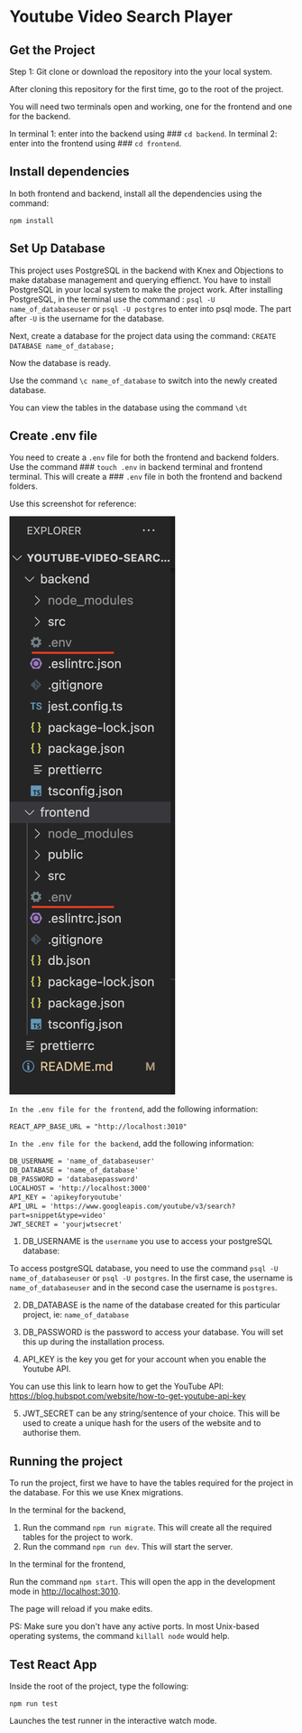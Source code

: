 # Youtube Video Search Player

## Get the Project

Step 1: Git clone or download the repository into the your local system.

After cloning this repository for the first time, go to the root of the project.

You will need two terminals open and working, one for the frontend and one for the backend.

In terminal 1: enter into the backend using ### `cd backend`.
In terminal 2: enter into the frontend using ### `cd frontend`.

## Install dependencies

In both frontend and backend, install all the dependencies using the command:

```
npm install

```

## Set Up Database

This project uses PostgreSQL in the backend with Knex and Objections to make database management and querying effienct.
You have to install PostgreSQL in your local system to make the project work.
After installing PostgreSQL, in the terminal use the command : `psql -U name_of_databaseuser` or `psql -U postgres` to enter into psql mode. The part after `-U` is the username for the database.

Next, create a database for the project data using the command: `CREATE DATABASE name_of_database;`

Now the database is ready.

Use the command `\c name_of_database` to switch into the newly created database.

You can view the tables in the database using the command `\dt`

## Create .env file

You need to create a `.env` file for both the frontend and backend folders.
Use the command ### `touch .env` in backend terminal and frontend terminal. This will create a ### `.env` file in both the frontend and backend folders.

Use this screenshot for reference:

![FolderStructure](images/folderstructure.png?raw=true "FolderStructure")

`In the .env file for the frontend`, add the following information:

```shell
REACT_APP_BASE_URL = "http://localhost:3010"
```

`In the .env file for the backend`, add the following information:

```shell
DB_USERNAME = 'name_of_databaseuser'
DB_DATABASE = 'name_of_database'
DB_PASSWORD = 'databasepassword'
LOCALHOST = 'http://localhost:3000'
API_KEY = 'apikeyforyoutube'
API_URL = 'https://www.googleapis.com/youtube/v3/search?part=snippet&type=video'
JWT_SECRET = 'yourjwtsecret'
```

1. DB_USERNAME is the `username` you use to access your postgreSQL database:

To access postgreSQL database, you need to use the command `psql -U name_of_databaseuser` or `psql -U postgres`. In the first case, the username is `name_of_databaseuser` and in the second case the username is `postgres`.

2. DB_DATABASE is the name of the database created for this particular project, ie: `name_of_database`

3. DB_PASSWORD is the password to access your database. You will set this up during the installation process.

4. API_KEY is the key you get for your account when you enable the Youtube API.

You can use this link to learn how to get the YouTube API: https://blog.hubspot.com/website/how-to-get-youtube-api-key

5. JWT_SECRET can be any string/sentence of your choice. This will be used to create a unique hash for the users of the website and to authorise them.

## Running the project

To run the project, first we have to have the tables required for the project in the database. For this we use Knex migrations.

In the terminal for the backend,

1. Run the command `npm run migrate`. This will create all the required tables for the project to work.
2. Run the command `npm run dev`. This will start the server.

In the terminal for the frontend,

Run the command `npm start`. This will open the app in the development mode in [http://localhost:3010](http://localhost:3010).

The page will reload if you make edits.

PS: Make sure you don't have any active ports. In most Unix-based operating systems, the command `killall node` would help.

## Test React App

Inside the root of the project, type the following:

```
npm run test
```

Launches the test runner in the interactive watch mode.

